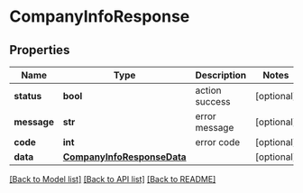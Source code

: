 # CompanyInfoResponse

## Properties
Name | Type | Description | Notes
------------ | ------------- | ------------- | -------------
**status** | **bool** | action success | [optional] 
**message** | **str** | error message | [optional] 
**code** | **int** | error code | [optional] 
**data** | [**CompanyInfoResponseData**](CompanyInfoResponseData.md) |  | [optional] 

[[Back to Model list]](../README.md#documentation-for-models) [[Back to API list]](../README.md#documentation-for-api-endpoints) [[Back to README]](../README.md)


